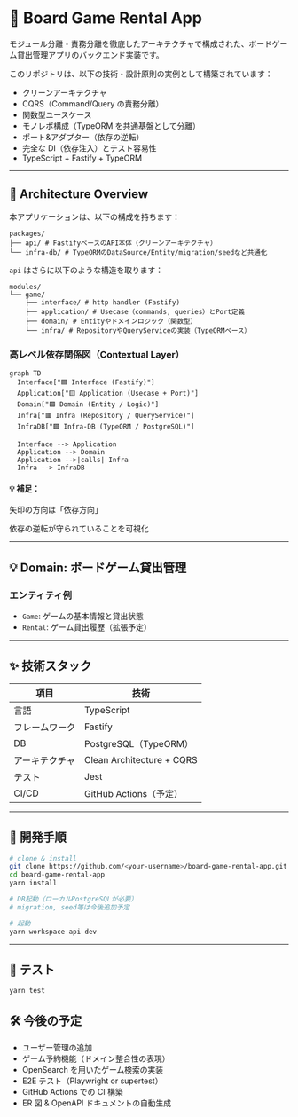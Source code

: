 # 🎲 Board Game Rental App

モジュール分離・責務分離を徹底したアーキテクチャで構成された、ボードゲーム貸出管理アプリのバックエンド実装です。

このリポジトリは、以下の技術・設計原則の実例として構築されています：

- クリーンアーキテクチャ
- CQRS（Command/Query の責務分離）
- 関数型ユースケース
- モノレポ構成（TypeORM を共通基盤として分離）
- ポート&アダプター（依存の逆転）
- 完全な DI（依存注入）とテスト容易性
- TypeScript + Fastify + TypeORM

---

## 📐 Architecture Overview

本アプリケーションは、以下の構成を持ちます：

```
packages/
├── api/ # FastifyベースのAPI本体（クリーンアーキテクチャ）
└── infra-db/ # TypeORMのDataSource/Entity/migration/seedなど共通化
```

`api` はさらに以下のような構造を取ります：

```
modules/
└── game/
    ├── interface/ # http handler (Fastify)
    ├── application/ # Usecase（commands, queries）とPort定義
    ├── domain/ # Entityやドメインロジック（関数型）
    └── infra/ # RepositoryやQueryServiceの実装（TypeORMベース）
```

### 高レベル依存関係図（Contextual Layer）

```mermaid
graph TD
  Interface["🟦 Interface (Fastify)"]
  Application["🟨 Application (Usecase + Port)"]
  Domain["🟩 Domain (Entity / Logic)"]
  Infra["🟥 Infra (Repository / QueryService)"]
  InfraDB["🟪 Infra-DB (TypeORM / PostgreSQL)"]

  Interface --> Application
  Application --> Domain
  Application -->|calls| Infra
  Infra --> InfraDB

```

#### 💡 補足：

矢印の方向は「依存方向」

依存の逆転が守られていることを可視化

---

## 💡 Domain: ボードゲーム貸出管理

### エンティティ例

- `Game`: ゲームの基本情報と貸出状態
- `Rental`: ゲーム貸出履歴（拡張予定）

---

## ✨ 技術スタック

| 項目           | 技術                      |
| -------------- | ------------------------- |
| 言語           | TypeScript                |
| フレームワーク | Fastify                   |
| DB             | PostgreSQL（TypeORM）     |
| アーキテクチャ | Clean Architecture + CQRS |
| テスト         | Jest                      |
| CI/CD          | GitHub Actions（予定）    |

---

## 🚀 開発手順

```bash
# clone & install
git clone https://github.com/<your-username>/board-game-rental-app.git
cd board-game-rental-app
yarn install

# DB起動（ローカルPostgreSQLが必要）
# migration, seed等は今後追加予定

# 起動
yarn workspace api dev
```

---

## 🧪 テスト

```bash
yarn test
```

## 🛠 今後の予定

- ユーザー管理の追加
- ゲーム予約機能（ドメイン整合性の表現）
- OpenSearch を用いたゲーム検索の実装
- E2E テスト（Playwright or supertest）
- GitHub Actions での CI 構築
- ER 図 & OpenAPI ドキュメントの自動生成
